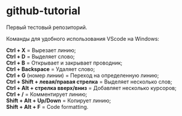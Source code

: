 # github-tutorial
Первый тестовый репозиторий.

Команды для удобного использования VScode на Windows:

<b>Ctrl + X</b> = Вырезает линию; <br>
<b>Ctrl + D</b> = Выделяет слово; <br>
<b>Ctrl + B</b> = Открывает и закрывает проводник; <br>
<b>Ctrl + Backspace</b> = Удаляет слово; <br>
<b>Ctrl + G</b> (номер линии) = Переход на определенную линию; <br>
<b>Ctrl + Shift + левая/правая стрелка</b> = Выделяет несколько слов; <br>
<b>Ctrl + Alt + стрелка вверх/вниз</b> = Добавляет несколько курсоров; <br>
<b>Ctrl + /</b> = Комментирует линию; <br>
<b>Shift + Alt + Up/Down</b> = Копирует линию; <br>
<b>Shift + Alt + F</b> = Code formatting. <br>
